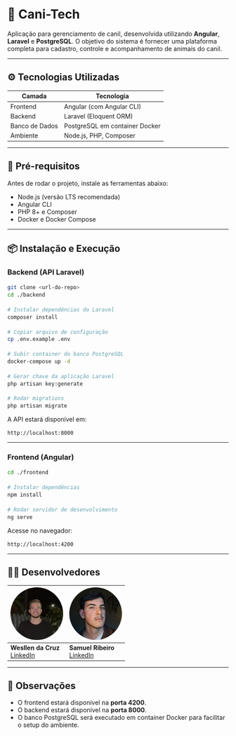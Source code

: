 # 🐾 Cani-Tech

Aplicação para gerenciamento de canil, desenvolvida utilizando **Angular**, **Laravel** e **PostgreSQL**.
O objetivo do sistema é fornecer uma plataforma completa para cadastro, controle e acompanhamento de animais do canil.

---

## ⚙️ Tecnologias Utilizadas

| Camada         | Tecnologia                     |
| -------------- | ------------------------------ |
| Frontend       | Angular (com Angular CLI)      |
| Backend        | Laravel (Eloquent ORM)         |
| Banco de Dados | PostgreSQL em container Docker |
| Ambiente       | Node.js, PHP, Composer         |

---

## 🚀 Pré-requisitos

Antes de rodar o projeto, instale as ferramentas abaixo:

* Node.js (versão LTS recomendada)
* Angular CLI
* PHP 8+ e Composer
* Docker e Docker Compose

---

## 📦 Instalação e Execução

### Backend (API Laravel)

```bash
git clone <url-do-repo>
cd ./backend

# Instalar dependências do Laravel
composer install

# Copiar arquivo de configuração
cp .env.example .env

# Subir container do banco PostgreSQL
docker-compose up -d

# Gerar chave da aplicação Laravel
php artisan key:generate

# Rodar migrations
php artisan migrate
```

A API estará disponível em:

```
http://localhost:8000
```

---

### Frontend (Angular)

```bash
cd ./frontend

# Instalar dependências
npm install

# Rodar servidor de desenvolvimento
ng serve
```

Acesse no navegador:

```
http://localhost:4200
```

---

## 👨‍💻 Desenvolvedores

| [<img src="./developers/wesllen.jpeg" width="120" style="border-radius:50%">](https://www.linkedin.com/in/wesllenfelipe/) | [<img src="./developers/samuel.jpeg" width="120" style="border-radius:50%">](https://www.linkedin.com/in/samueldelorenzi/) |
| ------------------------------------------------------------------------------------------------------------------------- | -------------------------------------------------------------------------------------------------------------------------- |
| **Wesllen da Cruz**  <br> [LinkedIn](https://www.linkedin.com/in/wesllenfelipe/)                                          | **Samuel Ribeiro** <br> [LinkedIn](https://www.linkedin.com/in/samueldelorenzi/)                                           |

---

## 📌 Observações

* O frontend estará disponível na **porta 4200**.
* O backend estará disponível na **porta 8000**.
* O banco PostgreSQL será executado em container Docker para facilitar o setup do ambiente.